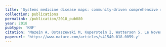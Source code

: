 ```yaml
---
title: 'Systems medicine disease maps: community-driven comprehensive representation of disease mechanisms'
collection: publications
permalink: /publication/2018_pub080
year: 2018
pubtype: 'KNF'
citation: 'Mazein A, Ostaszewski M, Kuperstein I, Watterson S, Le Novere N, Lefaudeux D, De Meulder B, Pellet J, Balaur I, Saqi M, Nogueira MM, He F, Parton A, Lemonnier N, Gawron P, Gebel S, Hainaut P, Ollert M, Dogrusoz U, Barillot E, Zinovyev A, Schneider R, Balling R, Auffray C. <a href="https://www.nature.com/articles/s41540-018-0059-y">Systems medicine disease maps: community-driven comprehensive representation of disease mechanisms</a>. 2018. <i>NPJ systems biology and applications</i> 4 (1), 21'
paperurl: 'https://www.nature.com/articles/s41540-018-0059-y'
---
```

